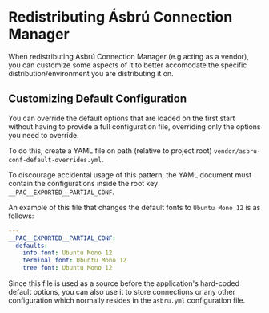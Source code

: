# Redistributing Ásbrú Connection Manager

When redistributing Ásbrú Connection Manager (e.g acting as a vendor), you can customize some aspects of it to better accomodate the specific distribution/environment you are distributing it on.

## Customizing Default Configuration

You can override the default options that are loaded on the first start without having to provide a full configuration file, overriding only the options you need to override.

To do this, create a YAML file on path (relative to project root) `vendor/asbru-conf-default-overrides.yml`.

To discourage accidental usage of this pattern, the YAML document must contain the configurations inside the root key `__PAC__EXPORTED__PARTIAL_CONF`.

An example of this file that changes the default fonts to `Ubuntu Mono 12` is as follows:

```yaml
---
__PAC__EXPORTED__PARTIAL_CONF:
  defaults:
    info font: Ubuntu Mono 12
    terminal font: Ubuntu Mono 12
    tree font: Ubuntu Mono 12
```

Since this file is used as a source before the application's hard-coded default options, you can also use it to store connections or any other configuration which normally resides in the `asbru.yml` configuration file.
